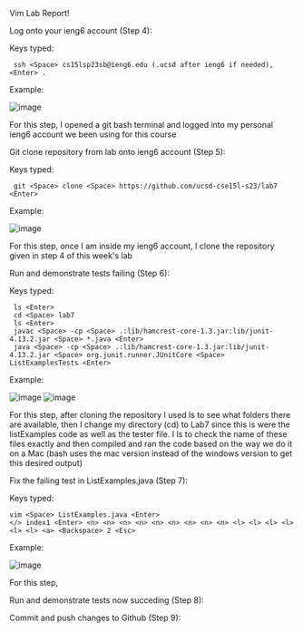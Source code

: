 Vim Lab Report!

Log onto your ieng6 account (Step 4):

Keys typed: 
 
```
 ssh <Space> cs15lsp23sb@ieng6.edu (.ucsd after ieng6 if needed), <Enter> .
```
          
Example:

![image](https://github.com/Ruuudy1/cse15l-lab-reports/assets/130013367/dae36cc4-6729-439a-936e-bc8a7ed27e10)

For this step, I opened a git bash terminal and logged into my personal ieng6 account we been using for this course


Git clone repository from lab onto ieng6 account (Step 5):

Keys typed: 

```
 git <Space> clone <Space> https://github.com/ucsd-cse15l-s23/lab7 <Enter>
```

Example:

![image](https://github.com/Ruuudy1/cse15l-lab-reports/assets/130013367/390b33b8-fc95-49af-82ea-844439a8ce92)

For this step, once I am inside my ieng6 account, I clone the repository given in step 4 of this week's lab


Run and demonstrate tests failing (Step 6):

Keys typed: 

```
 ls <Enter>
 cd <Space> lab7
 ls <Enter>
 javac <Space> -cp <Space> .:lib/hamcrest-core-1.3.jar:lib/junit-4.13.2.jar <Space> *.java <Enter>
 java <Space> -cp <Space> .:lib/hamcrest-core-1.3.jar:lib/junit-4.13.2.jar <Space> org.junit.runner.JUnitCore <Space> ListExamplesTests <Enter>
```

Example:

![image](https://github.com/Ruuudy1/cse15l-lab-reports/assets/130013367/3d6c9692-0105-4ce0-9fc0-4b7cdd509def)
![image](https://github.com/Ruuudy1/cse15l-lab-reports/assets/130013367/cefcf4ec-6872-41fe-ae37-1887d8092cf2)

For this step, after cloning the repository I used ls to see what folders there are available, then I change my directory (cd) to Lab7 since this is were the listExamples code as well as the tester file. I ls to check the name of these files exactly and then compiled and ran the code based on the way we do it on a Mac (bash uses the mac version instead of the windows version to get this desired output)

Fix the failing test in ListExamples.java (Step 7):

Keys typed: 

```
vim <Space> ListExamples.java <Enter>
</> index1 <Enter> <n> <n> <n> <n> <n> <n> <n> <n> <n> <l> <l> <l> <l> <l> <l> <a> <Backspace> 2 <Esc> 
```

Example:

![image](https://github.com/Ruuudy1/cse15l-lab-reports/assets/130013367/2b2bd98e-e07c-46c4-84ba-738923aec52b)


For this step, 


Run and demonstrate tests now succeding (Step 8):

Commit and push changes to Github (Step 9):
